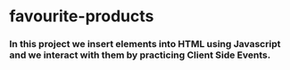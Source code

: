 # favourite-products

### In this project we insert elements into HTML using Javascript and we interact with them by practicing Client Side Events.